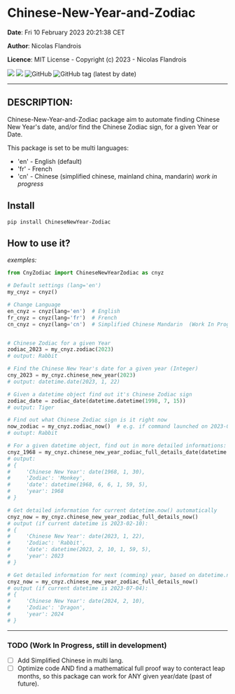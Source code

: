 # Chinese-New-Year-and-Zodiac

**Date**: Fri 10 February 2023 20:21:38 CET

**Author**: Nicolas Flandrois

**Licence**: MIT License - Copyright (c) 2023 - Nicolas Flandrois

![](https://img.shields.io/badge/Python-%3E%3D3.10-blue.svg) ![](https://img.shields.io/badge/dependencies-astral%20%3E%3D%203.2-informational.svg) ![GitHub](https://img.shields.io/github/license/NicolasFlandrois/Chinese-New-Year-and-Zodiac) ![GitHub tag (latest by date)](https://img.shields.io/github/v/tag/NicolasFlandrois/Chinese-New-Year-and-Zodiac?style=flat)

----
## DESCRIPTION:
Chinese-New-Year-and-Zodiac package aim to automate finding Chinese New Year's date, and/or find the Chinese Zodiac sign, for a given Year or Date.

This package is set to be multi languages:
- 'en' - English (default)
- 'fr' - French
- 'cn' - Chinese (simplified chinese, mainland china, mandarin) *work in progress*

## Install

`pip install ChineseNewYear-Zodiac`

## How to use it?
*exemples:*

```python
from CnyZodiac import ChineseNewYearZodiac as cnyz

# Default settings (lang='en')
my_cnyz = cnyz()

# Change Language
en_cnyz = cnyz(lang='en')  # English
fr_cnyz = cnyz(lang='fr')  # French
cn_cnyz = cnyz(lang='cn')  # Simplified Chinese Mandarin  (Work In Progress)


# Chinese Zodiac for a given Year
zodiac_2023 = my_cnyz.zodiac(2023)
# output: Rabbit

# Find the Chinese New Year's date for a given year (Integer)
cny_2023 = my_cnyz.chinese_new_year(2023)
# output: datetime.date(2023, 1, 22)

# Given a datetime object find out it's Chinese Zodiac sign
zodiac_date = zodiac_date(datetime.datetime(1998, 7, 15))
# output: Tiger

# Find out what Chinese Zodiac sign is it right now
now_zodiac = my_cnyz.zodiac_now()  # e.g. if command launched on 2023-02-10
# outupt: Rabbit

# For a given datetime object, find out in more detailed informations: New Year this year, and current Chinese Zodiac
cnyz_1968 = my_cnyz.chinese_new_year_zodiac_full_details_date(datetime.datetime(1968, 6, 6, 1, 59, 5))
# output:
# {
#     'Chinese New Year': date(1968, 1, 30),
#     'Zodiac': 'Monkey',
#     'date': datetime(1968, 6, 6, 1, 59, 5),
#     'year': 1968
# }

# Get detailed information for current datetime.now() automatically
cnyz_now = my_cnyz.chinese_new_year_zodiac_full_details_now()
# output (if current datetime is 2023-02-10):
# {
#     'Chinese New Year': date(2023, 1, 22),
#     'Zodiac': 'Rabbit',
#     'date': datetime(2023, 2, 10, 1, 59, 5),
#     'year': 2023
# }

# Get detailed information for next (comming) year, based on datetime.now() automatically
cnyz_now = my_cnyz.chinese_new_year_zodiac_full_details_now()
# output (if current datetime is 2023-07-04):
# {
#     'Chinese New Year': date(2024, 2, 10),
#     'Zodiac': 'Dragon',
#     'year': 2024
# }
```

---
### TODO (Work In Progress, still in development)
- [ ] Add Simplified Chinese in multi lang.
- [ ] Optimize code AND find a mathematical full proof way to conteract leap months, so this package can work for ANY given year/date (past of future).
